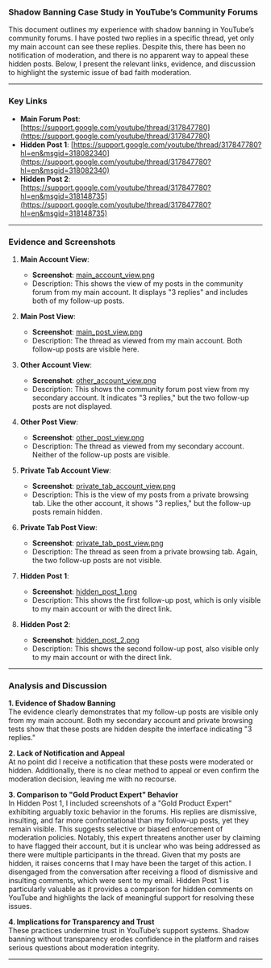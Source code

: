 ### Shadow Banning Case Study in YouTube’s Community Forums

This document outlines my experience with shadow banning in YouTube’s community forums. I have posted two replies in a specific thread, yet only my main account can see these replies. Despite this, there has been no notification of moderation, and there is no apparent way to appeal these hidden posts. Below, I present the relevant links, evidence, and discussion to highlight the systemic issue of bad faith moderation.

---

### Key Links

- **Main Forum Post**: [https://support.google.com/youtube/thread/317847780](https://support.google.com/youtube/thread/317847780)  
- **Hidden Post 1**: [https://support.google.com/youtube/thread/317847780?hl=en&msgid=318082340](https://support.google.com/youtube/thread/317847780?hl=en&msgid=318082340)  
- **Hidden Post 2**: [https://support.google.com/youtube/thread/317847780?hl=en&msgid=318148735](https://support.google.com/youtube/thread/317847780?hl=en&msgid=318148735)

---

### Evidence and Screenshots

1. **Main Account View**:
   - **Screenshot**: [main_account_view.png](https://github.com/alkimiadev/youtube_censorship/blob/main/screenshots/main_account_view.png)
   - Description: This shows the view of my posts in the community forum from my main account. It displays "3 replies" and includes both of my follow-up posts.

2. **Main Post View**:
   - **Screenshot**: [main_post_view.png](https://github.com/alkimiadev/youtube_censorship/blob/main/screenshots/main_post_view.png)
   - Description: The thread as viewed from my main account. Both follow-up posts are visible here.

3. **Other Account View**:
   - **Screenshot**: [other_account_view.png](https://github.com/alkimiadev/youtube_censorship/blob/main/screenshots/other_account_view.png)
   - Description: This shows the community forum post view from my secondary account. It indicates "3 replies," but the two follow-up posts are not displayed.

4. **Other Post View**:
   - **Screenshot**: [other_post_view.png](https://github.com/alkimiadev/youtube_censorship/blob/main/screenshots/other_post_view.png)
   - Description: The thread as viewed from my secondary account. Neither of the follow-up posts are visible.

5. **Private Tab Account View**:
   - **Screenshot**: [private_tab_account_view.png](https://github.com/alkimiadev/youtube_censorship/blob/main/screenshots/private_tab_account_view.png)
   - Description: This is the view of my posts from a private browsing tab. Like the other account, it shows "3 replies," but the follow-up posts remain hidden.

6. **Private Tab Post View**:
   - **Screenshot**: [private_tab_post_view.png](https://github.com/alkimiadev/youtube_censorship/blob/main/screenshots/private_tab_post_view.png)
   - Description: The thread as seen from a private browsing tab. Again, the two follow-up posts are not visible.

7. **Hidden Post 1**:
   - **Screenshot**: [hidden_post_1.png](https://github.com/alkimiadev/youtube_censorship/blob/main/screenshots/hidden_post_1.png)
   - Description: This shows the first follow-up post, which is only visible to my main account or with the direct link.

8. **Hidden Post 2**:
   - **Screenshot**: [hidden_post_2.png](https://github.com/alkimiadev/youtube_censorship/blob/main/screenshots/hidden_post_1.png)
   - Description: This shows the second follow-up post, also visible only to my main account or with the direct link.

---

### Analysis and Discussion

**1. Evidence of Shadow Banning**  
The evidence clearly demonstrates that my follow-up posts are visible only from my main account. Both my secondary account and private browsing tests show that these posts are hidden despite the interface indicating "3 replies."

**2. Lack of Notification and Appeal**  
At no point did I receive a notification that these posts were moderated or hidden. Additionally, there is no clear method to appeal or even confirm the moderation decision, leaving me with no recourse.

**3. Comparison to "Gold Product Expert" Behavior**  
In Hidden Post 1, I included screenshots of a \"Gold Product Expert\" exhibiting arguably toxic behavior in the forums. His replies are dismissive, insulting, and far more confrontational than my follow-up posts, yet they remain visible. This suggests selective or biased enforcement of moderation policies. Notably, this expert threatens another user by claiming to have flagged their account, but it is unclear who was being addressed as there were multiple participants in the thread. Given that my posts are hidden, it raises concerns that I may have been the target of this action. I disengaged from the conversation after receiving a flood of dismissive and insulting comments, which were sent to my email. Hidden Post 1 is particularly valuable as it provides a comparison for hidden comments on YouTube and highlights the lack of meaningful support for resolving these issues.

**4. Implications for Transparency and Trust**  
These practices undermine trust in YouTube’s support systems. Shadow banning without transparency erodes confidence in the platform and raises serious questions about moderation integrity.

---